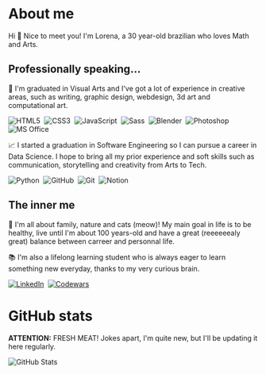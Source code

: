 # About me

Hi 👋 Nice to meet you! I'm Lorena, a 30 year-old brazilian who loves Math and Arts. 

## Professionally speaking...

🎨 I'm graduated in Visual Arts and I've got a lot of experience in creative areas, such as writing, graphic design, webdesign, 3d art and computational art.

![HTML5](https://img.shields.io/badge/HTML5-e8f2f8?style=for-the-badge&logo=html5)&nbsp;
![CSS3](https://img.shields.io/badge/CSS3-e8f2f8?style=for-the-badge&logo=css3&logoColor=264CE4)&nbsp;
![JavaScript](https://img.shields.io/badge/JavaScript-e8f2f8?style=for-the-badge&logo=javascript&logoColor=eac911)&nbsp;
![Sass](https://img.shields.io/badge/Sass-e8f2f8?style=for-the-badge&logo=sass)&nbsp;
![Blender](https://img.shields.io/badge/Blender-e8f2f8?style=for-the-badge&logo=blender)&nbsp;
![Photoshop](https://img.shields.io/badge/Photoshop-e8f2f8?style=for-the-badge&logo=adobephotoshop)&nbsp;
![MS Office](https://img.shields.io/badge/Microsoft_Office-e8f2f8?style=for-the-badge&logo=microsoftoffice&logoColor=ec4208)&nbsp;

📈 I started a graduation in Software Engineering so I can pursue a career in Data Science. I hope to bring all my prior experience and soft skills such as communication, storytelling and creativity from Arts to Tech. 

![Python](https://img.shields.io/badge/Python-e8f2f8?style=for-the-badge&logo=python&logoColor=3e82ba)&nbsp;
![GitHub](https://img.shields.io/badge/GitHub-e8f2f8?style=for-the-badge&logo=github&logoColor=000)&nbsp;
![Git](https://img.shields.io/badge/Git-e8f2f8?style=for-the-badge&logo=git&logoColor=ff6f2d)&nbsp;
![Notion](https://img.shields.io/badge/Notion-e8f2f8?style=for-the-badge&logo=notion&logoColor=000)&nbsp;

## The inner me

🌄 I'm all about family, nature and cats (meow)! My main goal in life is to be healthy, live until I'm about 100 years-old and have a great (reeeeeealy great) balance between carreer and personnal life.

📚 I'm also a lifelong learning student who is always eager to learn something new everyday, thanks to my very curious brain.

[![LinkedIn](https://img.shields.io/badge/LinkedIn-e8f2f8?style=for-the-badge&logo=linkedin&logoColor=0E76A8)](https://www.linkedin.com/in/lorena-pereira-de-almeida-bastos-assis/)&nbsp;
[![Codewars](https://img.shields.io/badge/Codewars-e8f2f8?style=for-the-badge&logo=codewars&logoColor=b23c25)](https://www.codewars.com/users/lorenaaxbastos)&nbsp;

# GitHub stats

**ATTENTION:** FRESH MEAT! Jokes apart, I'm quite new, but I'll be updating it here regularly.

![GitHub Stats](https://github-readme-stats-sigma-five.vercel.app/api?username=lorenaaxbastos&theme=holi&bg_color=e8f2f8&show_icons=true)
